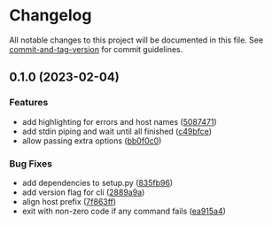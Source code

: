 # Changelog

All notable changes to this project will be documented in this file. See [commit-and-tag-version](https://github.com/absolute-version/commit-and-tag-version) for commit guidelines.

## 0.1.0 (2023-02-04)


### Features

* add highlighting for errors and host names ([5087471](https://github.com/DCsunset/concurrent-ssh/commit/508747174048a238e7489c899b998e7eff5247af))
* add stdin piping and wait until all finished ([c49bfce](https://github.com/DCsunset/concurrent-ssh/commit/c49bfcef1199731d4b8e152d82666d196a4af6b4))
* allow passing extra options ([bb0f0c0](https://github.com/DCsunset/concurrent-ssh/commit/bb0f0c04a813dd43b449b4c83a280c41ebef0209))


### Bug Fixes

* add dependencies to setup.py ([835fb96](https://github.com/DCsunset/concurrent-ssh/commit/835fb96586ec77ff83b1ccab56faf140a4db17f1))
* add version flag for cli ([2889a9a](https://github.com/DCsunset/concurrent-ssh/commit/2889a9a933e3bf218de19dd6d2cd4756b218c97a))
* align host prefix ([7f863ff](https://github.com/DCsunset/concurrent-ssh/commit/7f863ff3d70297f84ef0fe0edb70a212cf5ab6db))
* exit with non-zero code if any command fails ([ea915a4](https://github.com/DCsunset/concurrent-ssh/commit/ea915a4aa96d5fe3993ed6c89139bd54fd660f36))
